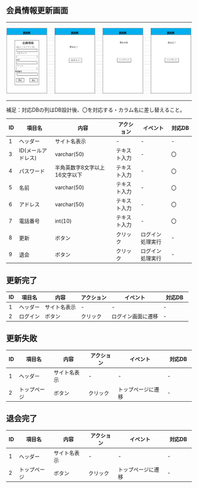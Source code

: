 ## 会員情報更新画面
*****
<img src="img/kaiinzyouhou.png" width="1000">

*****
補足：対応DBの列はDB設計後、〇を対応する・カラム名に差し替えること。

| ID | 項目名 | 内容 | アクション | イベント | 対応DB　|
|----|------|-----|-----------|----------|--------|
|1   |ヘッダー |サイト名表示|-    |-         |-       |
|3   |ID(メールアドレス)|varchar(50)|テキスト入力|-        |〇      |
|4   |パスワード  |半角英数字8文字以上16文字以下|テキスト入力|-         |〇      |
|5   |名前  |varchar(50)|テキスト入力|-         |〇      |
|6   |アドレス|varchar(50)|テキスト入力|-         |〇      |
|7   |電話番号 |int(10)|テキスト入力|-         |〇      |
|8   |更新|ボタン|クリック|ログイン処理実行|-|
|9   |退会|ボタン|クリック|ログイン処理実行|-|

## 更新完了
| ID | 項目名 | 内容 | アクション | イベント | 対応DB　|
|----|------|-----|-----------|----------|--------|
|1   |ヘッダー |サイト名表示|-    |-         |-       |
|2   |ログイン|ボタン|クリック|ログイン画面に遷移|-|

## 更新失敗
| ID | 項目名 | 内容 | アクション | イベント | 対応DB　|
|----|------|-----|-----------|----------|--------|
|1   |ヘッダー |サイト名表示|-    |-         |-       |
|2   |トップページ|ボタン|クリック|トップページに遷移|-|

## 退会完了
| ID | 項目名 | 内容 | アクション | イベント | 対応DB　|
|----|------|-----|-----------|----------|--------|
|1   |ヘッダー |サイト名表示|-    |-         |-       |
|2   |トップページ|ボタン|クリック|トップページに遷移|-|
